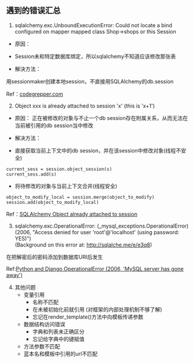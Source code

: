 ## 遇到的错误汇总

1. sqlalchemy.exc.UnboundExecutionError: Could not locate a bind configured on mapper mapped class Shop->shops or this Session

* 原因：  

- Session未和特定数据库绑定，所以sqlalchemy不知道应该修改那张表

* 解決方法：

用sessionmaker创建本地session，不直接用SQLAlchemy的db.session

Ref：[codegrepper.com](https://www.codegrepper.com/code-examples/python/Could+not+locate+a+bind+configured+on+mapper+mapped+class+class-%3Etablename%2C+SQL+expression+or+this+Session.)

2. Object xxx is already attached to session 'x' (this is 'x+1')

* 原因： 正在被修改的对象与不止一个db session存在附属关系，从而无法在当前被引用的db session当中修改

* 解决方法：
- 直接获取当前上下文中的db session，并在该session中修改对象(线程不安全)
```
current_sess = session.object_session(s)
current_sess.add(s)
```

- 将待修改的对象与当前上下文合并(线程安全)

```
object_to_modify_local = session.merge(object_to_modify)
session.add(object_to_modify_local)
```

Ref：[SQLAlchemy Object already attached to session](https://stackoverflow.com/questions/24291933/sqlalchemy-object-already-attached-to-session)

3. sqlalchemy.exc.OperationalError: (_mysql_exceptions.OperationalError) (2006, "Access denied for user 'root'@'localhost' (using password: YES)")   
(Background on this error at: http://sqlalche.me/e/e3q8)

在把解密后的密码添加到数据库URI后发生

Ref:[Python and Django OperationalError (2006, 'MySQL server has gone away')](https://www.py4u.net/discuss/787419#:~:text=Answer%20%232%3A%20Sometimes%20if%20you%20see%20%22OperationalError%3A%20%282006%2C,to%20put%20something%20really%20big%20in%20the%20session.)

4. 其他问题
   - 变量引用 
     - 名称不匹配
     - 在未被初始化前就引用 (对框架的内部处理机制不够了解)
     - 忘记在render_template()方法中向模板传递参数
   - 数据结构访问错误
     - 字典和列表未正确区分
     - 忘记给字典中的键赋值
   - 方法参数不匹配
   - 蓝本名和模板中引用的url不匹配